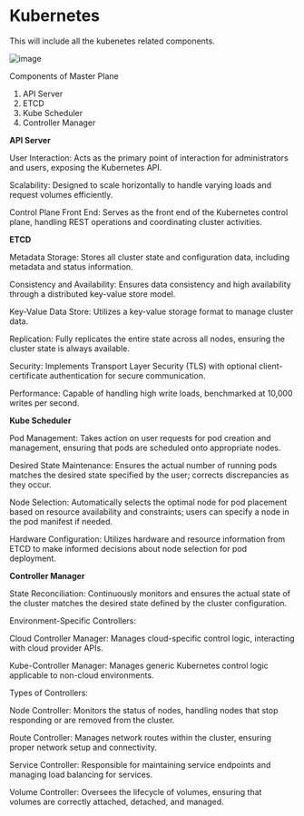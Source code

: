 # Kubernetes
This will include all the kubenetes related components.

![image](https://github.com/pranavkumar3456/Kubernetes/assets/166939027/3666c591-cf42-4ea4-b156-19dfe5207865)

Components of Master Plane
1. API Server
2. ETCD
3. Kube Scheduler
4. Controller Manager

**API Server**

User Interaction: Acts as the primary point of interaction for administrators and users, exposing the Kubernetes API.

Scalability: Designed to scale horizontally to handle varying loads and request volumes efficiently.

Control Plane Front End: Serves as the front end of the Kubernetes control plane, handling REST operations and coordinating cluster activities.

**ETCD**

Metadata Storage: Stores all cluster state and configuration data, including metadata and status information.

Consistency and Availability: Ensures data consistency and high availability through a distributed key-value store model.

Key-Value Data Store: Utilizes a key-value storage format to manage cluster data.

Replication: Fully replicates the entire state across all nodes, ensuring the cluster state is always available.

Security: Implements Transport Layer Security (TLS) with optional client-certificate authentication for secure communication.

Performance: Capable of handling high write loads, benchmarked at 10,000 writes per second.


**Kube Scheduler**

Pod Management: Takes action on user requests for pod creation and management, ensuring that pods are scheduled onto appropriate nodes.

Desired State Maintenance: Ensures the actual number of running pods matches the desired state specified by the user; corrects discrepancies as they occur.

Node Selection: Automatically selects the optimal node for pod placement based on resource availability and constraints; users can specify a node in the pod manifest if needed.

Hardware Configuration: Utilizes hardware and resource information from ETCD to make informed decisions about node selection for pod deployment.

**Controller Manager**

State Reconciliation: Continuously monitors and ensures the actual state of the cluster matches the desired state defined by the cluster configuration.

Environment-Specific Controllers:

  Cloud Controller Manager: Manages cloud-specific control logic, interacting with cloud provider APIs.
  
  Kube-Controller Manager: Manages generic Kubernetes control logic applicable to non-cloud environments.

Types of Controllers:

Node Controller: Monitors the status of nodes, handling nodes that stop responding or are removed from the cluster.

Route Controller: Manages network routes within the cluster, ensuring proper network setup and connectivity.

Service Controller: Responsible for maintaining service endpoints and managing load balancing for services.

Volume Controller: Oversees the lifecycle of volumes, ensuring that volumes are correctly attached, detached, and managed.

  



